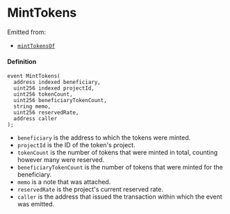 # MintTokens

Emitted from:

* [`mintTokensOf`](/docs/v4/deprecated/v3/deprecated/or-controllers/jbcontroller/write/minttokensof.md)

#### Definition

```
event MintTokens(
  address indexed beneficiary,
  uint256 indexed projectId,
  uint256 tokenCount,
  uint256 beneficiaryTokenCount,
  string memo,
  uint256 reservedRate,
  address caller
);
```

* `beneficiary` is the address to which the tokens were minted.
* `projectId` is the ID of the token's project.
* `tokenCount` is the number of tokens that were minted in total, counting however many were reserved.
* `beneficiaryTokenCount` is the number of tokens that were minted for the beneficiary.
* `memo` is a note that was attached.
* `reservedRate` is the project's current reserved rate.
* `caller` is the address that issued the transaction within which the event was emitted.
